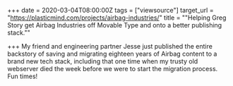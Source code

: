 +++
date = 2020-03-04T08:00:00Z
tags = ["viewsource"]
target_url = "https://plasticmind.com/projects/airbag-industries/"
title = "\"Helping Greg Story get Airbag Industries off Movable Type and onto a better publishing stack.\""

+++
My friend and engineering partner Jesse just published the entire backstory of saving and migrating eighteen years of Airbag content to a brand new tech stack, including that one time when my trusty old webserver died the week before we were to start the migration process. Fun times!